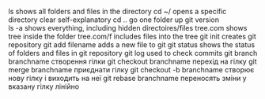 ls  shows all folders and files in the directory
cd ~/  opens a specific directory
clear  self-explanatory
cd ..  go one folder up
git version  
ls -a  shows everything, including hidden directoires/files
tree.com  shows tree inside the folder
tree.com/f  includes files into the tree
git init  creates git repository
git add filename  adds a new file to git
git status  shows the status of folders and files in git repository
git log  used to check commits
git branch branchname  створення гілки
git checkout branchname  перехід на гілку
git merge branchname  приєднати гілку
git checkout -b branchname  створює нову гілку і виходить на неї
git rebase branchname  переносять зміни у вказану гілку лінійно
